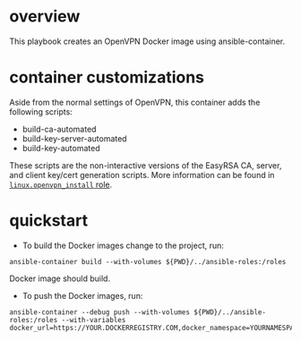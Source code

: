 # overview

This playbook creates an OpenVPN Docker image using ansible-container.

# container customizations

 Aside from the normal settings of OpenVPN, this container adds the following scripts:

- build-ca-automated
- build-key-server-automated
- build-key-automated

These scripts are the non-interactive versions of the EasyRSA CA, server, and client key/cert generation scripts. More information can be found in [`linux.openvpn_install` role](https://github.com/bonovoxly/containers/tree/master/ansible-roles/linux.openvpn_install).

# quickstart

- To build the Docker images change to the project, run:

```
ansible-container build --with-volumes ${PWD}/../ansible-roles:/roles
```

Docker image should build.

- To push the Docker images, run:

```
ansible-container --debug push --with-volumes ${PWD}/../ansible-roles:/roles --with-variables docker_url=https://YOUR.DOCKERREGISTRY.COM,docker_namespace=YOURNAMESPACE
```

